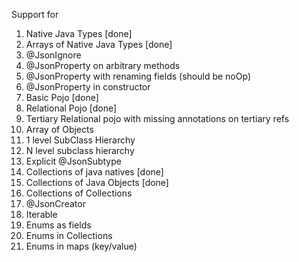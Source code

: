 Support for

1. Native Java Types [done]
2. Arrays of Native Java Types [done]
3. @JsonIgnore
4. @JsonProperty on arbitrary methods
5. @JsonProperty with renaming fields (should be noOp)
6. @JsonProperty in constructor
7. Basic Pojo [done]
8. Relational Pojo [done]
9. Tertiary Relational pojo with missing annotations on tertiary refs
10. Array of Objects
11. 1 level SubClass Hierarchy
12. N level subclass hierarchy
13. Explicit @JsonSubtype
14. Collections of java natives [done]
15. Collections of Java Objects [done]
16. Collections of Collections
17. @JsonCreator
18. Iterable
19. Enums as fields
20. Enums in Collections
21. Enums in maps (key/value)